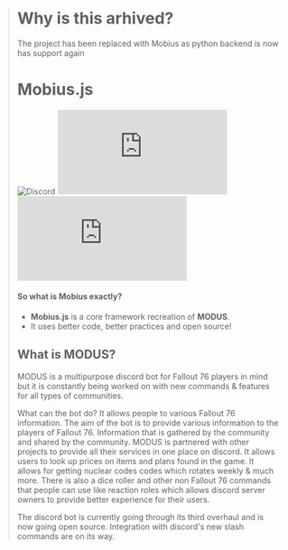 > # Why is this arhived?
> The project has been replaced with Mobius as python backend is now has support again
>
> # Mobius.js
> ![Discord](https://img.shields.io/discord/588386689274216487?color=5865F2&label=The%20MODUS%20Project&style=flat&logo=Discord&logoColor=white)
> ![GitHub code size in bytes](https://img.shields.io/github/languages/code-size/TexNevada/Mobius.js?style=flat)
> ![Lines of code](https://img.shields.io/tokei/lines/github/TexNevada/Mobius.js?style=flat)
> #### So what is Mobius exactly?
>
> - **Mobius.js** is a core framework recreation of **MODUS**.
> - It uses better code, better practices and open source!
>  
> ## What is MODUS?
> MODUS is a multipurpose discord bot for Fallout 76 players in mind but it is constantly being  worked on with new commands & features for all types of communities.
>
> What can the bot do?
> It allows people to various Fallout 76 information. The aim of the bot is to provide various information to the players of Fallout 76. Information that is gathered by the community and shared by the community. MODUS is partnered with other projects to provide all their services in one place on discord. It allows users to look up prices on items and plans found in the game. It allows for getting nuclear codes codes which rotates weekly & much more. There is also a dice roller and other non Fallout 76 commands that people can use like reaction roles which allows discord server owners to provide better experience for their users.
> 
> The discord bot is currently going through its third overhaul and is now going open source. Integration with discord's new slash commands are on its way.
